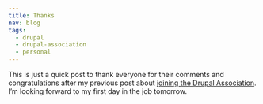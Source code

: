 ```yaml
---
title: Thanks
nav: blog
tags:
  - drupal
  - drupal-association
  - personal
---
```

This is just a quick post to thank everyone for their comments and congratulations after my previous post about [joining the Drupal Association](/blog/drupal-association/). I’m looking forward to my first day in the job tomorrow.